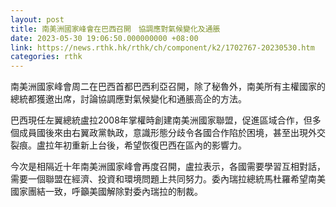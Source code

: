 ```yaml
---
layout: post
title: 南美洲國家峰會在巴西召開　協調應對氣候變化及通脹
date: 2023-05-30 19:06:50.000000000 +08:00
link: https://news.rthk.hk/rthk/ch/component/k2/1702767-20230530.htm
categories: rthk
---
```


南美洲國家峰會周二在巴西首都巴西利亞召開，除了秘魯外，南美所有主權國家的總統都獲邀出席，討論協調應對氣候變化和通脹高企的方法。

巴西現任左翼總統盧拉2008年掌權時創建南美洲國家聯盟，促進區域合作，但多個成員國後來由右翼政黨執政，意識形態分歧令各國合作陷於困境，甚至出現外交裂痕。盧拉年初重新上台後，希望恢復巴西在區內的影響力。

今次是相隔近十年南美洲國家峰會再度召開，盧拉表示，各國需要學習互相對話，需要一個聯盟在經濟、投資和環境問題上共同努力。委內瑞拉總統馬杜羅希望南美國家團結一致，呼籲美國解除對委內瑞拉的制裁。
